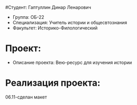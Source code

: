 #Студент: Гаптуллин Динар Ленарович
- Группа: ОБ-22
- Специализация: Учитель истории и общесвтознания
- Факультет: Историко-Филологический
# Проект: 
- Описание проекта: Вею-ресурс для изучения истории
# Реализация проекта:
06.11-сделан макет
